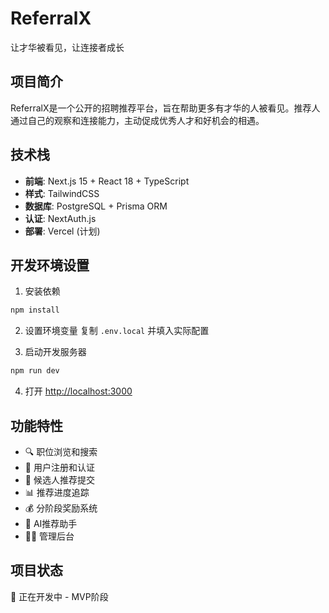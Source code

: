 # ReferralX

让才华被看见，让连接者成长

## 项目简介

ReferralX是一个公开的招聘推荐平台，旨在帮助更多有才华的人被看见。推荐人通过自己的观察和连接能力，主动促成优秀人才和好机会的相遇。

## 技术栈

- **前端**: Next.js 15 + React 18 + TypeScript
- **样式**: TailwindCSS
- **数据库**: PostgreSQL + Prisma ORM  
- **认证**: NextAuth.js
- **部署**: Vercel (计划)

## 开发环境设置

1. 安装依赖
```bash
npm install
```

2. 设置环境变量
复制 `.env.local` 并填入实际配置

3. 启动开发服务器
```bash
npm run dev
```

4. 打开 [http://localhost:3000](http://localhost:3000)

## 功能特性

- 🔍 职位浏览和搜索
- 👤 用户注册和认证  
- 📝 候选人推荐提交
- 📊 推荐进度追踪
- 💰 分阶段奖励系统
- 🤖 AI推荐助手
- 👨‍💼 管理后台

## 项目状态

🚧 正在开发中 - MVP阶段